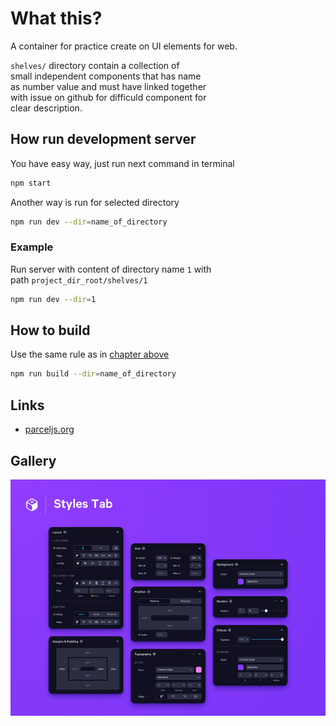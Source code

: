 # What this?

A container for practice create on UI elements for web.

`shelves/` directory contain a collection of  
small independent components that has name  
as number value and must have linked together  
with issue on github for difficuld component for  
clear description.

## How run development server

You have easy way, just run next command in terminal

```sh
npm start
```

Another way is run for selected directory

```sh
npm run dev --dir=name_of_directory
```

### Example

Run server with content of directory name `1` with  
path `project_dir_root/shelves/1`

```sh
npm run dev --dir=1
```

## How to build

Use the same rule as in [chapter above](how-run-development-server)

```sh
npm run build --dir=name_of_directory
```

## Links

- [parceljs.org](https://parceljs.org/getting-started/webapp/)

## Gallery

<section style="display: grid; grid-template-columns: repeat( auto-fit, minmax(300px, 1fr) );gap: 15px;">
<a href="shelves/1">
    <img src="shelves/1/look.png">
</a>
